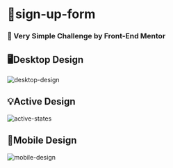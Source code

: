 # 📝sign-up-form
### 📌 Very Simple Challenge by Front-End Mentor
## 🖥️Desktop Design
![desktop-design](https://github.com/user-attachments/assets/fca7d1b4-44aa-436e-b72b-f47523f2c51c)
## 💡Active Design
![active-states](https://github.com/user-attachments/assets/e51cc68b-d5b6-4ab6-bb82-e7556b2cd8b2)
## 📱Mobile Design
![mobile-design](https://github.com/user-attachments/assets/8998bb3d-7fc0-4e3f-8f71-d6ddd4a2622b)
